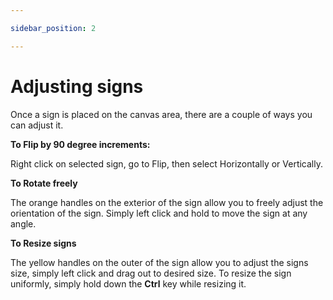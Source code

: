 ```yaml
---

sidebar_position: 2

---
```

# Adjusting signs

Once a sign is placed on the canvas area, there are a couple of ways you can adjust it. 

**To Flip by 90 degree increments:**

Right click on selected sign, go to Flip, then select Horizontally or Vertically.

**To Rotate freely**

The orange handles on the exterior of the sign allow you to freely adjust the orientation of the sign. Simply left click and hold to move the sign at any angle. 

**To Resize signs**

The yellow handles on the outer of the sign allow you to adjust the signs size, simply left click and drag out to desired size. To resize the sign uniformly, simply hold down the **Ctrl** key while resizing it.